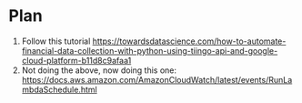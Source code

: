 # Plan

1. Follow this tutorial https://towardsdatascience.com/how-to-automate-financial-data-collection-with-python-using-tiingo-api-and-google-cloud-platform-b11d8c9afaa1
2. Not doing the above, now doing this one: https://docs.aws.amazon.com/AmazonCloudWatch/latest/events/RunLambdaSchedule.html